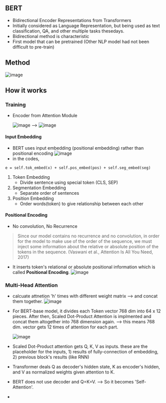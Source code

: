 
## BERT
- Bidirectional Encoder Representations from Transformers
- Initially considered as Language Representation, but being used as text classification, QA, and other multiple tasks thesedays.
- Bidirectional method is characteristic
- First model that can be pretrained (Other NLP model had not been difficult to pre-train)


## Method
![image](https://user-images.githubusercontent.com/32179857/133185023-baf53540-1b02-43f1-9078-e52bd7dd4a96.png)

## How it works

### Training

- Encoder from Attention Module

  ![image](https://user-images.githubusercontent.com/32179857/133193432-1594df85-97a9-4739-8873-19243429589b.png) --> ![image](https://user-images.githubusercontent.com/32179857/133195364-b287b002-6775-4ff4-bb21-0c5f2dd3a7a4.png)

#### Input Embedding
- BERT uses input embedding (positional embedding) rather than positional encoding
    ![image](https://user-images.githubusercontent.com/32179857/133194292-c682f7d7-5c60-4e73-bd06-e61792332ea9.png)
- in the codes,
~~~
e = self.tok_embed(x) + self.pos_embed(pos) + self.seg_embed(seg)
~~~
1. Token Embedding
    - Divide sentence using special token (CLS, SEP)
2. Segmentation Embedding 
    - Separate order of sentences
3. Position Embedding
    - Order words(token) to give relationship between each other
    
#### Positional Encoding
- No convolution, No Recurrence
    
> Since our model contains no recurrence and no convolution, in order for the model to make use of the order of the sequence, we must inject some information about the relative or absolute position of the tokens in the sequence. (Vaswani et al., Attention Is All You Need, 2017)
    
- It inserts token's relational or absolute positional information which is called **Positional Encoding**. 
    ![image](https://user-images.githubusercontent.com/32179857/133193957-37e08746-5bb7-43a6-a76d-336b35e592c4.png)

### Multi-Head Attention
- calcuate attnetion 'h' times with different weight matrix --> and concat them together.
    ![image](https://user-images.githubusercontent.com/32179857/133196614-3ab386d0-37c4-4a56-85f7-cf7837ef5103.png)
- For BERT-base model, it divides each Token vector 768 dim into 64 x 12 pieces. After then, Scaled Dot-Product Attention is implmented and concat them altogether into 768 dimension again. --> this means 768 dim. vector gets 12 times of attention for each part.

    ![image](https://user-images.githubusercontent.com/32179857/133196932-d89bf94a-9922-48f6-a674-50d6534feba6.png)
- Scaled Dot-Product attention gets Q, K, V as inputs. these are the placeholder for the inputs, 1) results of fully-connection of embedding, 2) previous block's results (like RNN) 
- Transformer deals Q as decoder's hidden state, K as encoder's hidden, and V as normalized weights given attention to K.
- BERT does not use decoder and Q=K=V. --> So it becomes 'Self-Attention'.
- 


